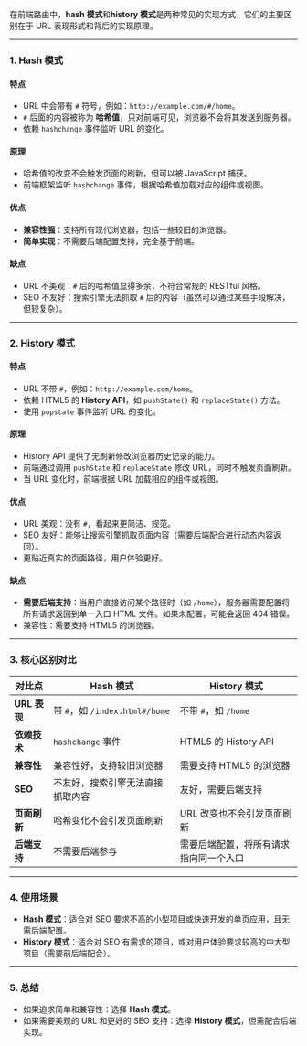 在前端路由中，**hash 模式**和**history 模式**是两种常见的实现方式，它们的主要区别在于 URL 表现形式和背后的实现原理。

---

### **1. Hash 模式**

#### **特点**
- URL 中会带有 `#` 符号，例如：`http://example.com/#/home`。
- `#` 后面的内容被称为 **哈希值**，只对前端可见，浏览器不会将其发送到服务器。
- 依赖 `hashchange` 事件监听 URL 的变化。

#### **原理**
- 哈希值的改变不会触发页面的刷新，但可以被 JavaScript 捕获。
- 前端框架监听 `hashchange` 事件，根据哈希值加载对应的组件或视图。

#### **优点**
- **兼容性强**：支持所有现代浏览器，包括一些较旧的浏览器。
- **简单实现**：不需要后端配置支持，完全基于前端。

#### **缺点**
- URL 不美观：`#` 后的哈希值显得多余，不符合常规的 RESTful 风格。
- SEO 不友好：搜索引擎无法抓取 `#` 后的内容（虽然可以通过某些手段解决，但较复杂）。

---

### **2. History 模式**

#### **特点**
- URL 不带 `#`，例如：`http://example.com/home`。
- 依赖 HTML5 的 **History API**，如 `pushState()` 和 `replaceState()` 方法。
- 使用 `popstate` 事件监听 URL 的变化。

#### **原理**
- History API 提供了无刷新修改浏览器历史记录的能力。
- 前端通过调用 `pushState` 和 `replaceState` 修改 URL，同时不触发页面刷新。
- 当 URL 变化时，前端根据 URL 加载相应的组件或视图。

#### **优点**
- URL 美观：没有 `#`，看起来更简洁、规范。
- SEO 友好：能够让搜索引擎抓取页面内容（需要后端配合进行动态内容返回）。
- 更贴近真实的页面路径，用户体验更好。

#### **缺点**
- **需要后端支持**：当用户直接访问某个路径时（如 `/home`），服务器需要配置将所有请求返回到单一入口 HTML 文件。如果未配置，可能会返回 404 错误。
- 兼容性：需要支持 HTML5 的浏览器。

---

### **3. 核心区别对比**

| **对比点**   | **Hash 模式**                    | **History 模式**                       |
| ------------ | -------------------------------- | -------------------------------------- |
| **URL 表现** | 带 `#`，如 `/index.html#/home`   | 不带 `#`，如 `/home`                   |
| **依赖技术** | `hashchange` 事件                | HTML5 的 History API                   |
| **兼容性**   | 兼容性好，支持较旧浏览器         | 需要支持 HTML5 的浏览器                |
| **SEO**      | 不友好，搜索引擎无法直接抓取内容 | 友好，需要后端支持                     |
| **页面刷新** | 哈希变化不会引发页面刷新         | URL 改变也不会引发页面刷新             |
| **后端支持** | 不需要后端参与                   | 需要后端配置，将所有请求指向同一个入口 |

---

### **4. 使用场景**

- **Hash 模式**：适合对 SEO 要求不高的小型项目或快速开发的单页应用，且无需后端配置。
- **History 模式**：适合对 SEO 有需求的项目，或对用户体验要求较高的中大型项目（需要前后端配合）。

---

### **5. 总结**

- 如果追求简单和兼容性：选择 **Hash 模式**。
- 如果需要美观的 URL 和更好的 SEO 支持：选择 **History 模式**，但需配合后端实现。